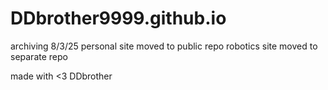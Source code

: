 # DDbrother9999.github.io


archiving 8/3/25
personal site moved to public repo
robotics site moved to separate repo

made with <3 DDbrother
